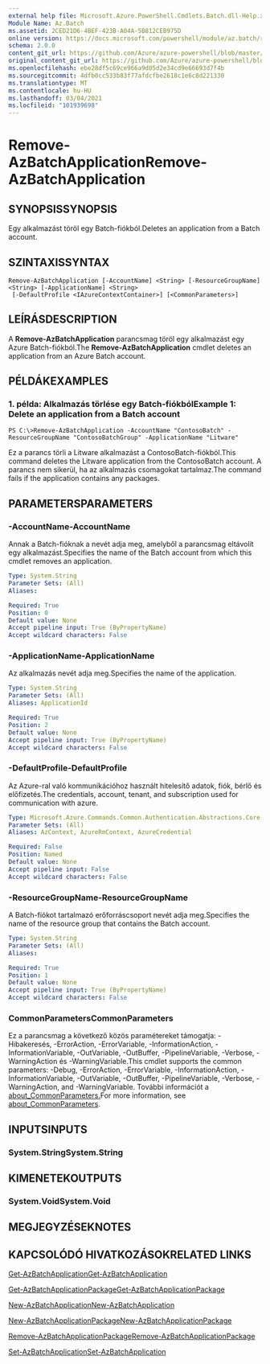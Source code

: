```yaml
---
external help file: Microsoft.Azure.PowerShell.Cmdlets.Batch.dll-Help.xml
Module Name: Az.Batch
ms.assetid: 2CED21D6-4BEF-423B-A04A-5B812CEB975D
online version: https://docs.microsoft.com/powershell/module/az.batch/remove-azbatchapplication
schema: 2.0.0
content_git_url: https://github.com/Azure/azure-powershell/blob/master/src/Batch/Batch/help/Remove-AzBatchApplication.md
original_content_git_url: https://github.com/Azure/azure-powershell/blob/master/src/Batch/Batch/help/Remove-AzBatchApplication.md
ms.openlocfilehash: ebe28df5c69ce966a9d05d2e34cd9e66693d7f4b
ms.sourcegitcommit: 4dfb0cc533b83f77afdcfbe2618c1e6c8d221330
ms.translationtype: MT
ms.contentlocale: hu-HU
ms.lasthandoff: 03/04/2021
ms.locfileid: "101939698"
---
```

# <span data-ttu-id="82232-101">Remove-AzBatchApplication</span><span class="sxs-lookup"><span data-stu-id="82232-101">Remove-AzBatchApplication</span></span>

## <span data-ttu-id="82232-102">SYNOPSIS</span><span class="sxs-lookup"><span data-stu-id="82232-102">SYNOPSIS</span></span>
<span data-ttu-id="82232-103">Egy alkalmazást töröl egy Batch-fiókból.</span><span class="sxs-lookup"><span data-stu-id="82232-103">Deletes an application from a Batch account.</span></span>

## <span data-ttu-id="82232-104">SZINTAXIS</span><span class="sxs-lookup"><span data-stu-id="82232-104">SYNTAX</span></span>

```
Remove-AzBatchApplication [-AccountName] <String> [-ResourceGroupName] <String> [-ApplicationName] <String>
 [-DefaultProfile <IAzureContextContainer>] [<CommonParameters>]
```

## <span data-ttu-id="82232-105">LEÍRÁS</span><span class="sxs-lookup"><span data-stu-id="82232-105">DESCRIPTION</span></span>
<span data-ttu-id="82232-106">A **Remove-AzBatchApplication** parancsmag töröl egy alkalmazást egy Azure Batch-fiókból.</span><span class="sxs-lookup"><span data-stu-id="82232-106">The **Remove-AzBatchApplication** cmdlet deletes an application from an Azure Batch account.</span></span>

## <span data-ttu-id="82232-107">PÉLDÁK</span><span class="sxs-lookup"><span data-stu-id="82232-107">EXAMPLES</span></span>

### <span data-ttu-id="82232-108">1. példa: Alkalmazás törlése egy Batch-fiókból</span><span class="sxs-lookup"><span data-stu-id="82232-108">Example 1: Delete an application from a Batch account</span></span>
```
PS C:\>Remove-AzBatchApplication -AccountName "ContosoBatch" -ResourceGroupName "ContosoBatchGroup" -ApplicationName "Litware"
```

<span data-ttu-id="82232-109">Ez a parancs törli a Litware alkalmazást a ContosoBatch-fiókból.</span><span class="sxs-lookup"><span data-stu-id="82232-109">This command deletes the Litware application from the ContosoBatch account.</span></span>
<span data-ttu-id="82232-110">A parancs nem sikerül, ha az alkalmazás csomagokat tartalmaz.</span><span class="sxs-lookup"><span data-stu-id="82232-110">The command fails if the application contains any packages.</span></span>

## <span data-ttu-id="82232-111">PARAMETERS</span><span class="sxs-lookup"><span data-stu-id="82232-111">PARAMETERS</span></span>

### <span data-ttu-id="82232-112">-AccountName</span><span class="sxs-lookup"><span data-stu-id="82232-112">-AccountName</span></span>
<span data-ttu-id="82232-113">Annak a Batch-fióknak a nevét adja meg, amelyből a parancsmag eltávolít egy alkalmazást.</span><span class="sxs-lookup"><span data-stu-id="82232-113">Specifies the name of the Batch account from which this cmdlet removes an application.</span></span>

```yaml
Type: System.String
Parameter Sets: (All)
Aliases:

Required: True
Position: 0
Default value: None
Accept pipeline input: True (ByPropertyName)
Accept wildcard characters: False
```

### <span data-ttu-id="82232-114">-ApplicationName</span><span class="sxs-lookup"><span data-stu-id="82232-114">-ApplicationName</span></span>
<span data-ttu-id="82232-115">Az alkalmazás nevét adja meg.</span><span class="sxs-lookup"><span data-stu-id="82232-115">Specifies the name of the application.</span></span>

```yaml
Type: System.String
Parameter Sets: (All)
Aliases: ApplicationId

Required: True
Position: 2
Default value: None
Accept pipeline input: True (ByPropertyName)
Accept wildcard characters: False
```

### <span data-ttu-id="82232-116">-DefaultProfile</span><span class="sxs-lookup"><span data-stu-id="82232-116">-DefaultProfile</span></span>
<span data-ttu-id="82232-117">Az Azure-ral való kommunikációhoz használt hitelesítő adatok, fiók, bérlő és előfizetés.</span><span class="sxs-lookup"><span data-stu-id="82232-117">The credentials, account, tenant, and subscription used for communication with azure.</span></span>

```yaml
Type: Microsoft.Azure.Commands.Common.Authentication.Abstractions.Core.IAzureContextContainer
Parameter Sets: (All)
Aliases: AzContext, AzureRmContext, AzureCredential

Required: False
Position: Named
Default value: None
Accept pipeline input: False
Accept wildcard characters: False
```

### <span data-ttu-id="82232-118">-ResourceGroupName</span><span class="sxs-lookup"><span data-stu-id="82232-118">-ResourceGroupName</span></span>
<span data-ttu-id="82232-119">A Batch-fiókot tartalmazó erőforráscsoport nevét adja meg.</span><span class="sxs-lookup"><span data-stu-id="82232-119">Specifies the name of the resource group that contains the Batch account.</span></span>

```yaml
Type: System.String
Parameter Sets: (All)
Aliases:

Required: True
Position: 1
Default value: None
Accept pipeline input: True (ByPropertyName)
Accept wildcard characters: False
```

### <span data-ttu-id="82232-120">CommonParameters</span><span class="sxs-lookup"><span data-stu-id="82232-120">CommonParameters</span></span>
<span data-ttu-id="82232-121">Ez a parancsmag a következő közös paramétereket támogatja: -Hibakeresés, -ErrorAction, -ErrorVariable, -InformationAction, -InformationVariable, -OutVariable, -OutBuffer, -PipelineVariable, -Verbose, -WarningAction és -WarningVariable.</span><span class="sxs-lookup"><span data-stu-id="82232-121">This cmdlet supports the common parameters: -Debug, -ErrorAction, -ErrorVariable, -InformationAction, -InformationVariable, -OutVariable, -OutBuffer, -PipelineVariable, -Verbose, -WarningAction, and -WarningVariable.</span></span> <span data-ttu-id="82232-122">További információt a [about_CommonParameters.](http://go.microsoft.com/fwlink/?LinkID=113216)</span><span class="sxs-lookup"><span data-stu-id="82232-122">For more information, see [about_CommonParameters](http://go.microsoft.com/fwlink/?LinkID=113216).</span></span>

## <span data-ttu-id="82232-123">INPUTS</span><span class="sxs-lookup"><span data-stu-id="82232-123">INPUTS</span></span>

### <span data-ttu-id="82232-124">System.String</span><span class="sxs-lookup"><span data-stu-id="82232-124">System.String</span></span>

## <span data-ttu-id="82232-125">KIMENETEK</span><span class="sxs-lookup"><span data-stu-id="82232-125">OUTPUTS</span></span>

### <span data-ttu-id="82232-126">System.Void</span><span class="sxs-lookup"><span data-stu-id="82232-126">System.Void</span></span>

## <span data-ttu-id="82232-127">MEGJEGYZÉSEK</span><span class="sxs-lookup"><span data-stu-id="82232-127">NOTES</span></span>

## <span data-ttu-id="82232-128">KAPCSOLÓDÓ HIVATKOZÁSOK</span><span class="sxs-lookup"><span data-stu-id="82232-128">RELATED LINKS</span></span>

[<span data-ttu-id="82232-129">Get-AzBatchApplication</span><span class="sxs-lookup"><span data-stu-id="82232-129">Get-AzBatchApplication</span></span>](./Get-AzBatchApplication.md)

[<span data-ttu-id="82232-130">Get-AzBatchApplicationPackage</span><span class="sxs-lookup"><span data-stu-id="82232-130">Get-AzBatchApplicationPackage</span></span>](./Get-AzBatchApplicationPackage.md)

[<span data-ttu-id="82232-131">New-AzBatchApplication</span><span class="sxs-lookup"><span data-stu-id="82232-131">New-AzBatchApplication</span></span>](./New-AzBatchApplication.md)

[<span data-ttu-id="82232-132">New-AzBatchApplicationPackage</span><span class="sxs-lookup"><span data-stu-id="82232-132">New-AzBatchApplicationPackage</span></span>](./New-AzBatchApplicationPackage.md)

[<span data-ttu-id="82232-133">Remove-AzBatchApplicationPackage</span><span class="sxs-lookup"><span data-stu-id="82232-133">Remove-AzBatchApplicationPackage</span></span>](./Remove-AzBatchApplicationPackage.md)

[<span data-ttu-id="82232-134">Set-AzBatchApplication</span><span class="sxs-lookup"><span data-stu-id="82232-134">Set-AzBatchApplication</span></span>](./Set-AzBatchApplication.md)


